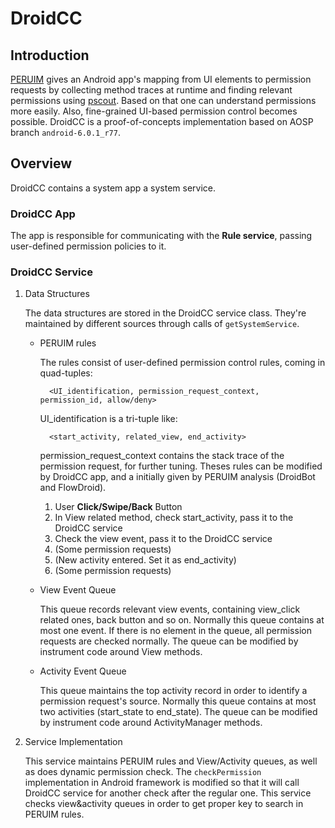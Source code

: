 # DroidCC

## Introduction

[PERUIM][PERUIM] gives an Android app's mapping from UI elements to permission requests by collecting method traces at runtime and finding relevant permissions using [pscout][pscout]. Based on that one can understand permissions more easily. Also, fine-grained UI-based permission control becomes possible. DroidCC is a proof-of-concepts implementation based on AOSP branch `android-6.0.1_r77`.

## Overview

DroidCC contains a system app a system service.

### DroidCC App

The app is responsible for communicating with the **Rule service**, passing user-defined permission policies to it.

### DroidCC Service

1. Data Structures

    The data structures are stored in the DroidCC service class. They're maintained by different sources through calls of `getSystemService`.

    * PERUIM rules

        The rules consist of user-defined permission control rules, coming in quad-tuples:

            <UI_identification, permission_request_context, permission_id, allow/deny>

        UI_identification is a tri-tuple like:

            <start_activity, related_view, end_activity>

        permission_request_context contains the stack trace of the permission request, for further tuning. Theses rules can be modified by DroidCC app, and a initially given by PERUIM analysis (DroidBot and FlowDroid).

        1. User **Click/Swipe/Back** Button
        2. In View related method, check start_activity, pass it to the DroidCC service
        3. Check the view event, pass it to the DroidCC service
        4. (Some permission requests)
        5. (New activity entered. Set it as end_activity)
        6. (Some permission requests)

    * View Event Queue

        This queue records relevant view events, containing view_click related ones, back button and so on. Normally this queue contains at most one event. If there is no element in the queue, all permission requests are checked normally. The queue can be modified by instrument code around View methods.

    * Activity Event Queue

        This queue maintains the top activity record in order to identify a permission request's source. Normally this queue contains at most two activities (start_state to end_state). The queue can be modified by instrument code around ActivityManager methods.

2. Service Implementation

    This service maintains PERUIM rules and View/Activity queues, as well as does dynamic permission check. The `checkPermission` implementation in Android framework is modified so that it will call DroidCC service for another check after the regular one. This service checks view&activity queues in order to get proper key to search in PERUIM rules.

[PERUIM]: http://sei.pku.edu.cn/~yaoguo/papers/Li-UbiComp-16.pdf
[pscout]: http://pscout.csl.toronto.edu